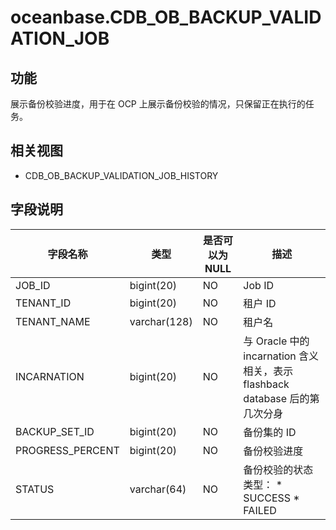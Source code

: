 oceanbase.CDB_OB_BACKUP_VALIDATION_JOB 
===========================================================



功能 
-----------

展示备份校验进度，用于在 OCP 上展示备份校验的情况，只保留正在执行的任务。

相关视图 
-------------

* CDB_OB_BACKUP_VALIDATION_JOB_HISTORY

  




字段说明 
-------------



|     **字段名称**     |    **类型**    | **是否可以为 NULL** |                                                                **描述**                                                                 |
|------------------|--------------|----------------|---------------------------------------------------------------------------------------------------------------------------------------|
| JOB_ID           | bigint(20)   | NO             | Job ID                                                                                                                                |
| TENANT_ID        | bigint(20)   | NO             | 租户 ID                                                                                                                                 |
| TENANT_NAME      | varchar(128) | NO             | 租户名                                                                                                                                   |
| INCARNATION      | bigint(20)   | NO             | 与 Oracle 中的 incarnation 含义相关，表示 flashback database 后的第几次分身                                                                            |
| BACKUP_SET_ID    | bigint(20)   | NO             | 备份集的 ID                                                                                                                               |
| PROGRESS_PERCENT | bigint(20)   | NO             | 备份校验进度                                                                                                                                |
| STATUS           | varchar(64)  | NO             | 备份校验的状态类型： * SUCCESS   * FAILED    |


